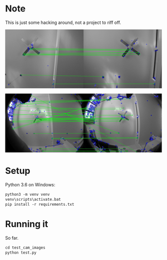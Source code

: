 # Note

This is just some hacking around, not a project to riff off.

![Matches 1](test_cam_images/matches1.jpg?raw=true "Matches 1")

![Matches 2](test_cam_images/matches2.jpg?raw=true "Matches 2")

# Setup

Python 3.6 on Windows:

    python3 -m venv venv
    venv\scripts\activate.bat
    pip install -r requirements.txt

# Running it

So far.

    cd test_cam_images
    python test.py
